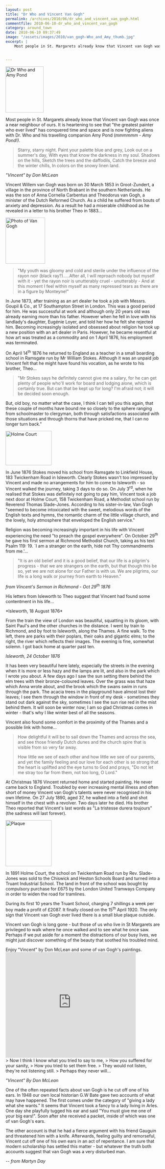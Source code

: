 ```yaml
---
layout: post
title: "Dr Who and Vincent Van Gogh"
permalink: /archives/2010/06/dr_who_and_vincent_van_gogh.html
commentfile: 2010-06-10-dr_who_and_vincent_van_gogh
category: around_town
date: 2010-06-10 09:37:49
image: "/assets/images/2010/van_gogh-Who_and_Amy_thumb.jpg"
excerpt: |
    Most people in St. Margarets already know that Vincent van Gogh was once a near neighbour of ours. It is heartening to see that  "the greatest painter who ever lived" has conquered time and space and is now fighting aliens with Dr. Who and his travelling companion Amy Pond (<em>mmmmmm - Amy Pond!)</em>.
    

---
```


<a href="/assets/images/2010/van_gogh-Who_and_Amy.jpg" title="See larger version of - Dr Who and Amy Pond"><img src="/assets/images/2010/van_gogh-Who_and_Amy_thumb.jpg" width="124" height="150" alt="Dr Who and Amy Pond" class="photo right" /></a>

Most people in St. Margarets already know that Vincent van Gogh was once a near neighbour of ours. It is heartening to see that "the greatest painter who ever lived" has conquered time and space and is now fighting aliens with Dr. Who and his travelling companion Amy Pond (<em>mmmmmm - Amy Pond!)</em>.

> Starry, starry night.
>  Paint your palette blue and grey,
>  Look out on a summer's day,
>  With eyes that know the darkness in my soul.
>  Shadows on the hills,
>  Sketch the trees and the daffodils,
>  Catch the breeze and the winter chills,
>  In colors on the snowy linen land.
> 
 <cite>"Vincent" by Don McLean</cite>

Vincent Willem van Gogh was born on 30 March 1853 in Groot-Zundert, a village in the province of North Brabant in the southern Netherlands. He was the son of Anna Cornelia Carbentus and Theodorus van Gogh, a minister of the Dutch Reformed Church. As a child he suffered from bouts of anxiety and depression. As a result he had a miserable childhood as he revealed in a letter to his brother Theo in 1883...

<a href="/assets/images/2010/van_gogh-1876.jpg" title="See larger version of - Photo of Van Gogh"><img src="/assets/images/2010/van_gogh-1876_thumb.jpg" width="129" height="150" alt="Photo of Van Gogh" class="photo right" /></a>

> "My youth was gloomy and cold and sterile under the influence of the rayon noir (black ray?).....After all, I will reproach nobody but myself with it - yet the rayon noir is unutterably cruel - unutterably - And at this moment I feel within myself as many repressed tears as there are in a figure by Monteyne!"

In June 1873, after training as an art dealer he took a job with Messrs. Goupil & Co., at 17 Southampton Street in London. This was a good period for him. He was successful at work and although only 20 years old was already earning more than his father. However when he fell in love with his landlady's daughter, Eugénie Loyer, and told her how he felt she rejected him. Becoming increasingly isolated and obsessed about religion he took up a new position with an art dealer in Paris. However, he became resentful at how art was treated as a commodity and on 1 April 1876, his employment was terminated.

On April 14<sup>th</sup> 1876 he returned to England as a teacher in a small boarding school in Ramsgate run by Mr William Stokes. Although it was an unpaid job Vincent felt that he might have found his vocation, as he wrote to his brother, Theo...

> "Mr Stokes says he definitely cannot give me a salary, for he can get plenty of people who'll work for board and lodging alone, which is certainly true. But can that be kept up for long? I'm afraid not; it will be decided soon enough.

But, old boy, no matter what the case, I think I can tell you this again, that these couple of months have bound me so closely to the sphere ranging from schoolmaster to clergyman, both through satisfactions associated with those situations and through thorns that have pricked me, that I can no longer turn back."

<a href="/assets/images/2010/van_gogh_Holme-court.jpg" title="See larger version of - Holme Court"><img src="/assets/images/2010/van_gogh_Holme-court_thumb.jpg" width="150" height="112" alt="Holme Court" class="photo right" /></a>

In June 1876 Stokes moved his school from Ramsgate to Linkfield House, 183 Twickenham Road in Isleworth. Clearly Stokes wasn't too impressed by Vincent and made no arrangements for him to come to Isleworth - so Vincent walked the journey, taking 3 days to do so. On July 3<sup>rd</sup>, when he realised that Stokes was definitely not going to pay him, Vincent took a job next door at Holme Court, 158 Twickenham Road, a Methodist school run by Reverend Thomas Slade-Jones. According to his sister-in-law, Van Gogh "seemed to become intoxicated with the sweet, melodious words of the English texts and hymns, the romantic charm of the little village church, and the lovely, holy atmosphere that enveloped the English service."

Religion was becoming increasingly important in his life with Vincent experiencing the need "to preach the gospel everywhere". On October 29<sup>th</sup> he gave his first sermon at Richmond Methodist Church, taking as his text Psalm 119: 19. \`I am a stranger on the earth, hide not Thy commandments from me.'...

> "It is an old belief and it is a good belief, that our life is a pilgrim's progress - that we are strangers on the earth, but that though this be so, yet we are not alone for our Father is with us. We are pilgrims, our life is a long walk or journey from earth to Heaven."

<cite>from Vincent's Sermon in Richmond - Oct 29<sup>th</sup> 1876</cite>

His letters from Isleworth to Theo suggest that Vincent had found some contentment in his life...

<div markdown="1" class="letter">
*Isleworth, 18 August 1876*

From the train the view of London was beautiful, squatting in its gloom, with Saint Paul's and the other churches in the distance. I went by train to Richmond, and by foot to Isleworth, along the Thames. A fine walk. To the left, there are parks with their poplars, their oaks and gigantic elms; to the right, the river which reflects their images. The evening is fine, somewhat solemn. I got back home at quarter past ten.

*Isleworth, 24 October 1876*

It has been very beautiful here lately, especially the streets in the evening when it is more or less hazy and the lamps are lit, and also in the park which I wrote you about. A few days ago I saw the sun setting there behind the elm trees with their bronze-coloured leaves. Over the grass was that haze which Anna wrote about, and the brook which the swans swim in runs through the park. The acacia trees in the playground have almost lost their leaves; I see them through the window in front of my desk - sometimes they stand out dark against the sky, sometimes I see the sun rise red in the mist behind them. It will soon be winter now; I am so glad Christmas comes in winter - that's why I like winter best of all the seasons.

</div>
Vincent also found some comfort in the proximity of the Thames and a possible link with home...

> How delightful it will be to sail down the Thames and across the sea, and see those friendly Dutch dunes and the church spire that is visible from so very far away.
> 
>  How little we see of each other and how little we see of our parents, and yet the family feeling and our love for each other is so strong that the heart is uplifted and the eye turns to God and prays, "Do not let me stray too far from them, not too long, O Lord."
> 
 At Christmas 1876 Vincent returned home and started painting. He never came back to England. Troubled by ever increasing mental illness and often short of money Vincent van Gogh's talents were never recognised in his own lifetime. On 27 July 1890, aged 37, he walked into a field and shot himself in the chest with a revolver. Two days later he died. His brother Theo reported that Vincent's last words as "La tristesse durera toujours" (the sadness will last forever).

<a href="/assets/images/2010/van_gogh-vincent-plaque.jpg" title="See larger version of - Plaque"><img src="/assets/images/2010/van_gogh-vincent-plaque_thumb.jpg" width="150" height="150" alt="Plaque" class="photo right" /></a>

In 1891 Holme Court, the school on Twickenham Road run by Rev. Slade-Jones was sold to the Chiswick and Heston Schools Board and turned into a Truant Industrial School. The land in front of the school was bought by compulsory purchase for £675 by the London United Tramways Company in order to widen the road for tramlines.

During its first 10 years the Truant School, charging 7 shillings a week per boy made a profit of £2087. It finally closed on the 15<sup>th</sup> April 1920. The only sign that Vincent van Gogh ever lived there is a small blue plaque outside.

Vincent van Gogh is long gone - but those of us who live in St Margarets are privileged to walk where he once walked and to see what he once saw. Perhaps if we put aside for a moment the distractions of our busy lives, we might just discover something of the beauty that soothed his troubled mind.

<div markdown="1" class="box">
Enjoy "Vincent" by Don McLean and some of van Gogh's paintings.

<object width="425" height="344">
<param name="movie" value="/assets/images/2010/dipFMJckZOM&hl=en_US&fs=1&rel=0"></param><param name="allowFullScreen" value="true"></param><param name="allowscriptaccess" value="always"></param><embed src="http://www.youtube.com/v/dipFMJckZOM&hl=en_US&fs=1&rel=0" type="application/x-shockwave-flash" allowscriptaccess="always" allowfullscreen="true" width="425" height="344"></embed></object>

</div>
> Now I think I know what you tried to say to me,
>  How you suffered for your sanity,
>  How you tried to set them free.
>  They would not listen, they're not listening still.
> Perhaps they never will...

<cite>"Vincent" By Don McLean</cite>

One of the often repeated facts about van Gogh is he cut off one of his ears. In 1948 our own local historian G.W Bate gave two accounts of what may have happened. The first comes under the category of "giving a lady what she wants." It seems that Vincent took a fancy to a lady living in Arles. One day she playfully tugged his ear and said "You must give me one of your big ears!". Soon after she received a packet, inside of which was one of van Gogh's ears.

The other account is that he had a fierce argument with his friend Gauguin and threatened him with a knife. Afterwards, feeling guilty and remorseful, Vincent cut off one of his own ears in an act of repentance. I am sure that modern scholarship has settled this matter - but whatever the truth both accounts suggest that van Gogh was a very disturbed man.

<cite>-- from Martyn Day</cite>
